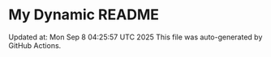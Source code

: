 # My Dynamic README
Updated at: Mon Sep  8 04:25:57 UTC 2025
This file was auto-generated by GitHub Actions.
